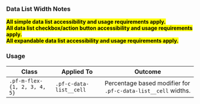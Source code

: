 ### Data List Width Notes

<mark>**All simple data list accessibility and usage requirements apply.**</mark>
<br>
<mark>**All data list checkbox/action button accessibility and usage requirements apply.**</mark>
<br>
<mark>**All expandable data list accessibility and usage requirements apply.**</mark>


### Usage

| Class | Applied To | Outcome |
| -- | -- | -- |
| `.pf-m-flex-{1, 2, 3, 4, 5}` | `.pf-c-data-list__cell` | Percentage based modifier for `.pf-c-data-list__cell` widths. |
